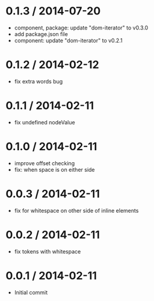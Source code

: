 
0.1.3 / 2014-07-20
==================

 * component, package: update "dom-iterator" to v0.3.0
 * add package.json file
 * component: update "dom-iterator" to v0.2.1

0.1.2 / 2014-02-12
==================

 * fix extra words bug

0.1.1 / 2014-02-11
==================

 * fix undefined nodeValue

0.1.0 / 2014-02-11
==================

 * improve offset checking
 * fix: when space is on either side

0.0.3 / 2014-02-11
==================

 * fix for whitespace on other side of inline elements

0.0.2 / 2014-02-11
==================

 * fix tokens with whitespace

0.0.1 / 2014-02-11
==================

 * Initial commit
